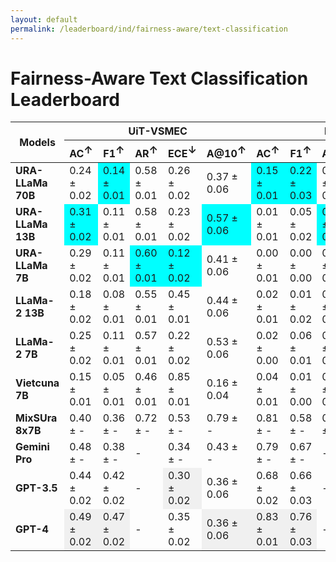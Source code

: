 ```yaml
---
layout: default
permalink: /leaderboard/ind/fairness-aware/text-classification
---
```

# Fairness-Aware Text Classification Leaderboard

<table class="table table-bordered table-sm w-100 dtHorizontalTable" cellspacing="0">
  <thead>
    <tr>
      <th rowspan="2" class="text-center align-middle"><b>Models</b></th>
      <th colspan="5" class="text-center"><b>UiT-VSMEC</b></th>
      <th colspan="5" class="text-center"><b>PhoATIS</b></th>
    </tr>
    <tr>
      <th class="text-center"><b>AC<span style="vertical-align: super;">↑</span></b></th>
      <th class="text-center"><b>F1<span style="vertical-align: super;">↑</span></b></th>
      <th class="text-center"><b>AR<span style="vertical-align: super;">↑</span></b></th>
      <th class="text-center"><b>ECE<span style="vertical-align: super;">↓</span></b></th>
      <th class="text-center"><b>A@10<span style="vertical-align: super;">↑</span></b></th>
      <th class="text-center"><b>AC<span style="vertical-align: super;">↑</span></b></th>
      <th class="text-center"><b>F1<span style="vertical-align: super;">↑</span></b></th>
      <th class="text-center"><b>AR<span style="vertical-align: super;">↑</span></b></th>
      <th class="text-center"><b>ECE<span style="vertical-align: super;">↓</span></b></th>
      <th class="text-center"><b>A@10<span style="vertical-align: super;">↑</span></b></th>
    </tr>
  </thead>
  <tbody>
    <tr>
      <td class="text-center"><b>URA-LLaMa 70B</b></td>
      <td class="text-center">0.24 ± 0.02</td>
      <td class="text-center" style="background-color: cyan;">0.14 ± 0.01</td>
      <td class="text-center">0.58 ± 0.01</td>
      <td class="text-center">0.26 ± 0.02</td>
      <td class="text-center">0.37 ± 0.06</td>
      <td class="text-center" style="background-color: cyan;">0.15 ± 0.01</td>
      <td class="text-center" style="background-color: cyan;">0.22 ± 0.03</td>
      <td class="text-center">0.31 ± 0.00</td>
      <td class="text-center">0.81 ± 0.01</td>
      <td class="text-center" style="background-color: cyan;">0.13 ± 0.04</td>
    </tr>
    <tr>
      <td class="text-center"><b>URA-LLaMa 13B</b></td>
      <td class="text-center" style="background-color: cyan;">0.31 ± 0.02</td>
      <td class="text-center">0.11 ± 0.01</td>
      <td class="text-center">0.58 ± 0.01</td>
      <td class="text-center">0.23 ± 0.02</td>
      <td class="text-center" style="background-color: cyan;">0.57 ± 0.06</td>
      <td class="text-center">0.01 ± 0.01</td>
      <td class="text-center">0.05 ± 0.02</td>
      <td class="text-center" style="background-color: cyan;">0.58 ± 0.00</td>
      <td class="text-center">0.84 ± 0.01</td>
      <td class="text-center">0.00 ± 0.01</td>
    </tr>
    <tr>
      <td class="text-center"><b>URA-LLaMa 7B</b></td>
      <td class="text-center">0.29 ± 0.02</td>
      <td class="text-center">0.11 ± 0.01</td>
      <td class="text-center" style="background-color: cyan;">0.60 ± 0.01</td>
      <td class="text-center" style="background-color: cyan;">0.12 ± 0.02</td>
      <td class="text-center">0.41 ± 0.06</td>
      <td class="text-center">0.00 ± 0.01</td>
      <td class="text-center">0.00 ± 0.00</td>
      <td class="text-center">0.55 ± 0.00</td>
      <td class="text-center">0.30 ± 0.01</td>
      <td class="text-center">0.01 ± 0.03</td>
    </tr>
    <tr>
      <td class="text-center"><b>LLaMa-2 13B</b></td>
      <td class="text-center">0.18 ± 0.02</td>
      <td class="text-center">0.08 ± 0.01</td>
      <td class="text-center">0.55 ± 0.01</td>
      <td class="text-center">0.45 ± 0.01</td>
      <td class="text-center">0.44 ± 0.06</td>
      <td class="text-center">0.02 ± 0.01</td>
      <td class="text-center">0.01 ± 0.02</td>
      <td class="text-center">0.57 ± 0.01</td>
      <td class="text-center">0.90 ± 0.01</td>
      <td class="text-center">0.01 ± 0.01</td>
    </tr>
    <tr>
      <td class="text-center"><b>LLaMa-2 7B</b></td>
      <td class="text-center">0.25 ± 0.02</td>
      <td class="text-center">0.11 ± 0.01</td>
      <td class="text-center">0.57 ± 0.01</td>
      <td class="text-center">0.22 ± 0.02</td>
      <td class="text-center">0.53 ± 0.06</td>
      <td class="text-center">0.02 ± 0.00</td>
      <td class="text-center">0.06 ± 0.01</td>
      <td class="text-center">0.57 ± 0.01</td>
      <td class="text-center">0.68 ± 0.01</td>
      <td class="text-center">0.01 ± 0.01</td>
    </tr>
    <tr>
      <td class="text-center"><b>Vietcuna 7B</b></td>
      <td class="text-center">0.15 ± 0.01</td>
      <td class="text-center">0.05 ± 0.01</td>
      <td class="text-center">0.46 ± 0.01</td>
      <td class="text-center">0.85 ± 0.01</td>
      <td class="text-center">0.16 ± 0.04</td>
      <td class="text-center">0.04 ± 0.01</td>
      <td class="text-center">0.01 ± 0.00</td>
      <td class="text-center">0.77 ± 0.01</td>
      <td class="text-center" style="background-color: cyan;">0.21 ± 0.01</td>
      <td class="text-center">0.07 ± 0.03</td>
    </tr>
    <tr>
      <td class="text-center"><b>MixSUra 8x7B</b></td>
      <td class="text-center">0.40 ± -</td>
      <td class="text-center">0.36 ± -</td>
      <td class="text-center">0.72 ± -</td>
      <td class="text-center">0.53 ± -</td>
      <td class="text-center">0.79 ± -</td>
      <td class="text-center">0.81 ± -</td>
      <td class="text-center">0.58 ± -</td>
      <td class="text-center">0.96 ± -</td>
      <td class="text-center">0.14 ± -</td>
      <td class="text-center">0.91 ± -</td>
    </tr>
    <tr>
      <td class="text-center"><b>Gemini Pro</b></td>
      <td class="text-center">0.48 ± -</td>
      <td class="text-center">0.38 ± -</td>
      <td class="text-center">-</td>
      <td class="text-center">0.34 ± -</td>
      <td class="text-center">0.43 ± -</td>
      <td class="text-center">0.79 ± -</td>
      <td class="text-center">0.67 ± -</td>
      <td class="text-center">-</td>
      <td class="text-center">0.73 ± -</td>
      <td class="text-center">0.68 ± -</td>
    </tr>
    <tr>
      <td class="text-center"><b>GPT-3.5</b></td>
      <td class="text-center">0.44 ± 0.02</td>
      <td class="text-center">0.42 ± 0.02</td>
      <td class="text-center">-</td>
      <td class="text-center" style="background-color: #f0f0f0;">0.30 ± 0.02</td>
      <td class="text-center">0.36 ± 0.06</td>
      <td class="text-center">0.68 ± 0.02</td>
      <td class="text-center">0.66 ± 0.03</td>
      <td class="text-center">-</td>
      <td class="text-center" style="background-color: #f0f0f0;">0.62 ± 0.02</td>
      <td class="text-center">0.67 ± 0.05</td>
    </tr>
    <tr>
      <td class="text-center"><b>GPT-4</b></td>
      <td class="text-center" style="background-color: #f0f0f0;">0.49 ± 0.02</td>
      <td class="text-center" style="background-color: #f0f0f0;">0.47 ± 0.02</td>
      <td class="text-center">-</td>
      <td class="text-center">0.35 ± 0.02</td>
      <td class="text-center" style="background-color: #f0f0f0;">0.36 ± 0.06</td>
      <td class="text-center" style="background-color: #f0f0f0;">0.83 ± 0.01</td>
      <td class="text-center" style="background-color: #f0f0f0;">0.76 ± 0.03</td>
      <td class="text-center">-</td>
      <td class="text-center">0.77 ± 0.01</td>
      <td class="text-center" style="background-color: #f0f0f0;">0.87 ± 0.04</td>
    </tr>
  </tbody>
</table>
